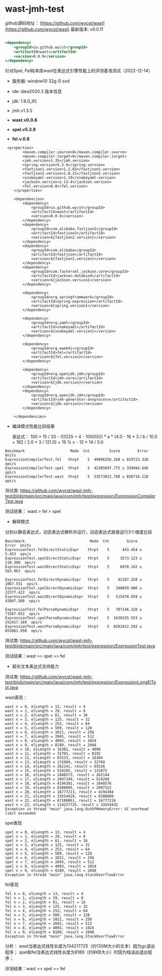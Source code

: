 # wast-jmh-test

github源码地址：
[https://github.com/wycst/wast](https://github.com/wycst/wast) 
最新版本: v0.0.11

```xml

<dependency>
    <groupId>io.github.wycst</groupId>
    <artifactId>wast</artifactId>
    <version>0.0.9</version>
</dependency>
```

针对Spel, Fel和本库wast在表达式引擎性能上的评测基准测试（2022-12-14）

- 服务器: window10 32g i5 ssd
- ide: idea2020.3
版本信息

- jdk: 1.8.0_45
- jmh.v1.3.5
- **wast.v0.0.8**
- **spel.v5.3.9**
- **fel.v.0.8**

~~~
 <properties>
        <maven.compiler.source>8</maven.compiler.source>
        <maven.compiler.target>8</maven.compiler.target>
        <jmh.version>1.35</jmh.version>
        <spring.version>5.3.9</spring.version>
        <fastjson1.version>1.2.83</fastjson1.version>
        <fastjson2.version>2.0.21</fastjson2.version>
        <snakeyaml-version>1.29</snakeyaml-version>
        <jackson.version>2.13.4</jackson.version>
        <fel.version>0.8</fel.version>
    </properties>

    <dependencies>
        <dependency>
            <groupId>io.github.wycst</groupId>
            <artifactId>wast</artifactId>
            <version>0.0.9</version>
        </dependency>
        <dependency>
            <groupId>com.alibaba.fastjson2</groupId>
            <artifactId>fastjson2</artifactId>
            <version>${fastjson2.version}</version>
        </dependency>
        <dependency>
            <groupId>com.alibaba</groupId>
            <artifactId>fastjson</artifactId>
            <version>${fastjson1.version}</version>
        </dependency>
        <dependency>
            <groupId>com.fasterxml.jackson.core</groupId>
            <artifactId>jackson-databind</artifactId>
            <version>${jackson.version}</version>
        </dependency>

        <dependency>
            <groupId>org.springframework</groupId>
            <artifactId>spring-expression</artifactId>
            <version>${spring.version}</version>
        </dependency>

        <dependency>
            <groupId>org.yaml</groupId>
            <artifactId>snakeyaml</artifactId>
            <version>${snakeyaml-version}</version>
        </dependency>

        <dependency>
            <groupId>org.eweb4j</groupId>
            <artifactId>fel</artifactId>
            <version>${fel.version}</version>
        </dependency>

        <dependency>
            <groupId>org.openjdk.jmh</groupId>
            <artifactId>jmh-core</artifactId>
            <version>${jmh.version}</version>
        </dependency>
        <dependency>
            <groupId>org.openjdk.jmh</groupId>
            <artifactId>jmh-generator-annprocess</artifactId>
            <version>${jmh.version}</version>
        </dependency>

    </dependencies>
~~~

- 编译模式性能比较结果
  
  表达式： 100 * 15 / 20 - (((((25 + 4 - 1050))))) * a * (4.0 - 16 * 3 / b / 10.0 + 182 / 2.0 * 3 / 121.0) + 15 % c - 12 * 14 / 5.0

~~~
Benchmark                     Mode  Cnt         Score        Error  Units
ExpressionCompilerTest.fel   thrpt    5  49896256.268 ± 819723.328  ops/s
ExpressionCompilerTest.spel  thrpt    5  42385097.775 ± 339494.646  ops/s
ExpressionCompilerTest.wast  thrpt    5  53573822.788 ± 826716.128  ops/s
~~~
测试类: https://github.com/wycst/wast-jmh-test/blob/main/src/main/java/com/jmh/test/expression/ExpressionCompilerTest.java

测试结果： wast > fel > spel <br>

- 解释模式

分别以静态表达式，动态表达式解析并运行，动态表达式直接运行3个维度比较
~~~
Benchmark                              Mode  Cnt        Score        Error  Units
ExpressionTest.felDirectStaticExpr    thrpt    5      443.454 ±      5.453  ops/s
ExpressionTest.spelDirectStaticExpr   thrpt    5     3573.123 ±    210.380  ops/s
ExpressionTest.wastDirectStaticExpr   thrpt    5     6978.162 ±    563.963  ops/s

ExpressionTest.felDirectDynamicExpr   thrpt    5    42107.258 ±   1067.551  ops/s
ExpressionTest.spelDirectDynamicExpr  thrpt    5   288059.986 ±  22377.422  ops/s
ExpressionTest.wastDirectDynamicExpr  thrpt    5   515478.059 ±  42807.588  ops/s

ExpressionTest.felParseDynamicExpr    thrpt    5   707146.320 ±  71567.652  ops/s
ExpressionTest.spelParseDynamicExpr   thrpt    5  1630335.553 ± 252417.169  ops/s
ExpressionTest.wastParseDynamicExpr   thrpt    5  8282422.293 ± 853061.950  ops/s

~~~

测试类: https://github.com/wycst/wast-jmh-test/blob/main/src/main/java/com/jmh/test/expression/ExpressionTest.java

测试结果：wast >> spel >> fel

- 超长文本表达式支持能力

测试类: https://github.com/wycst/wast-jmh-test/blob/main/src/main/java/com/jmh/test/expression/ExpressionLongElTest.java

wast表现：
```
wast n = 0, elLength = 13, result = 4
wast n = 1, elLength = 29, result = 8
wast n = 2, elLength = 61, result = 16
wast n = 3, elLength = 125, result = 32
wast n = 4, elLength = 253, result = 64
wast n = 5, elLength = 509, result = 128
wast n = 6, elLength = 1021, result = 256
wast n = 7, elLength = 2045, result = 512
wast n = 8, elLength = 4093, result = 1024
wast n = 9, elLength = 8189, result = 2048
wast n = 10, elLength = 16381, result = 4096
wast n = 11, elLength = 32765, result = 8192
wast n = 12, elLength = 65533, result = 16384
wast n = 13, elLength = 131069, result = 32768
wast n = 14, elLength = 262141, result = 65536
wast n = 15, elLength = 524285, result = 131072
wast n = 16, elLength = 1048573, result = 262144
wast n = 17, elLength = 2097149, result = 524288
wast n = 18, elLength = 4194301, result = 1048576
wast n = 19, elLength = 8388605, result = 2097152
wast n = 20, elLength = 16777213, result = 4194304
wast n = 21, elLength = 33554429, result = 8388608
wast n = 22, elLength = 67108861, result = 16777216
wast n = 23, elLength = 134217725, result = 33554432
Exception in thread "main" java.lang.OutOfMemoryError: GC overhead limit exceeded
```

spel表现
```
spel n = 0, elLength = 13, result = 4
spel n = 1, elLength = 29, result = 8
spel n = 2, elLength = 61, result = 16
spel n = 3, elLength = 125, result = 32
spel n = 4, elLength = 253, result = 64
spel n = 5, elLength = 509, result = 128
spel n = 6, elLength = 1021, result = 256
spel n = 7, elLength = 2045, result = 512
spel n = 8, elLength = 4093, result = 1024
spel n = 9, elLength = 8189, result = 2048
Exception in thread "main" java.lang.StackOverflowError
```

fel表现

```
fel n = 0, elLength = 13, result = 4
fel n = 1, elLength = 29, result = 8
fel n = 2, elLength = 61, result = 16
fel n = 3, elLength = 125, result = 32
fel n = 4, elLength = 253, result = 64
fel n = 5, elLength = 509, result = 128
fel n = 6, elLength = 1021, result = 256
fel n = 7, elLength = 2045, result = 512
fel n = 8, elLength = 4093, result = 1024
fel n = 9, elLength = 8189, result = 2048
Exception in thread "main" java.lang.StackOverflowError
```
分析：
wast当表达式线性长度为134217725（约130M大小的文本）因为gc退出程序；
spel和fel当表达式线性长度为8189（约8KB大小）时因为栈溢出退出程序；

评测结果：wast >> spel == fel


